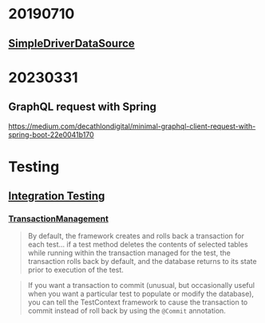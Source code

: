 # 20190710
## [SimpleDriverDataSource](https://docs.spring.io/spring/docs/current/javadoc-api/org/springframework/jdbc/datasource/SimpleDriverDataSource.html)

# 20230331
## GraphQL request with Spring
https://medium.com/decathlondigital/minimal-graphql-client-request-with-spring-boot-22e0041b170

# Testing
## [Integration Testing](https://docs.spring.io/spring-framework/reference/testing/integration.html)
### [TransactionManagement](https://docs.spring.io/spring-framework/reference/testing/integration.html#testing-tx)
> By default, the framework creates and rolls back a transaction for each test... if a test method deletes the contents of selected tables while running within the transaction managed for the test, the transaction rolls back by default, and the database returns to its state prior to execution of the test.

> If you want a transaction to commit (unusual, but occasionally useful when you want a particular test to populate or modify the database), you can tell the TestContext framework to cause the transaction to commit instead of roll back by using the `@Commit` annotation.
